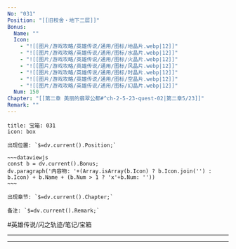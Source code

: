 ```yaml
---
No: "031"
Position: "[[旧校舍‧地下二层]]"
Bonus: 
  Name: ""
  Icon: 
    - "![[图片/游戏攻略/英雄传说/通用/图标/地晶片.webp|12]]"
    - "![[图片/游戏攻略/英雄传说/通用/图标/水晶片.webp|12]]"
    - "![[图片/游戏攻略/英雄传说/通用/图标/火晶片.webp|12]]"
    - "![[图片/游戏攻略/英雄传说/通用/图标/风晶片.webp|12]]"
    - "![[图片/游戏攻略/英雄传说/通用/图标/时晶片.webp|12]]"
    - "![[图片/游戏攻略/英雄传说/通用/图标/空晶片.webp|12]]"
    - "![[图片/游戏攻略/英雄传说/通用/图标/幻晶片.webp|12]]"
  Num: 150
Chapter: "[[第二章 美丽的翡翠公都#^ch-2-5-23-quest-02|第二章5/23]]"
Remark: ""
---
```

```ad-quote
title: 宝箱: 031
icon: box

出现位置: `$=dv.current().Position;`

~~~dataviewjs
const b = dv.current().Bonus;
dv.paragraph('内容物: '+(Array.isArray(b.Icon) ? b.Icon.join('') : b.Icon) + b.Name + (b.Num > 1 ? 'x'+b.Num: ''))
~~~

出现章节: `$=dv.current().Chapter;`

备注: `$=dv.current().Remark;`

```

#英雄传说/闪之轨迹/笔记/宝箱

---
---
